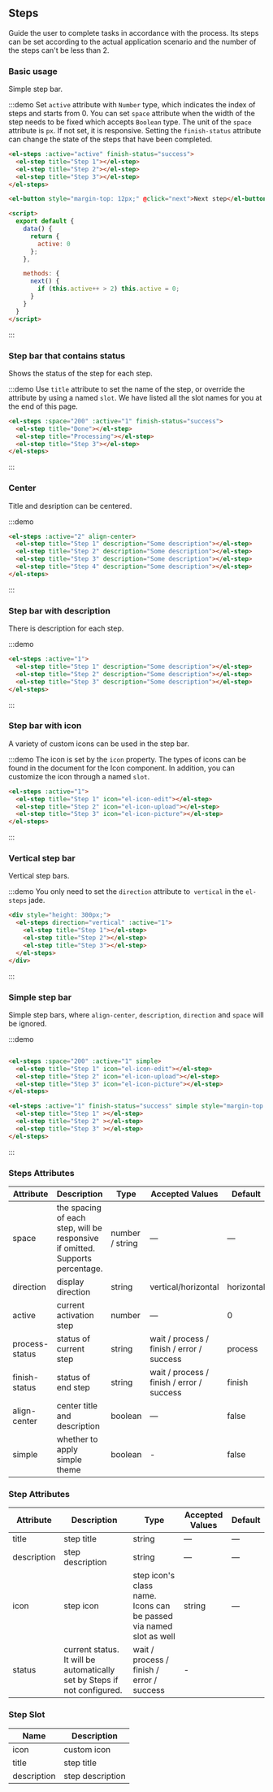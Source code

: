 <script>
  export default {
    data() {
      return {
        active: 0
      };
    },

    methods: {
      next() {
        if (this.active++ > 2) this.active = 0;
      }
    }
  }
</script>

## Steps

Guide the user to complete tasks in accordance with the process. Its steps can be set according to the actual application scenario and the number of the steps can't be less than 2.

### Basic usage

Simple step bar.

:::demo Set `active` attribute with `Number` type, which indicates the index of steps and starts from 0. You can set `space` attribute when the width of the step needs to be fixed which accepts `Boolean` type. The unit of the `space` attribute is `px`. If not set, it is responsive. Setting the `finish-status` attribute can change the state of the steps that have been completed.

```html
<el-steps :active="active" finish-status="success">
  <el-step title="Step 1"></el-step>
  <el-step title="Step 2"></el-step>
  <el-step title="Step 3"></el-step>
</el-steps>

<el-button style="margin-top: 12px;" @click="next">Next step</el-button>

<script>
  export default {
    data() {
      return {
        active: 0
      };
    },

    methods: {
      next() {
        if (this.active++ > 2) this.active = 0;
      }
    }
  }
</script>
```
:::

### Step bar that contains status

Shows the status of the step for each step.

:::demo Use `title` attribute to set the name of the step, or override the attribute by using a named `slot`. We have listed all the slot names for you at the end of this page.

```html
<el-steps :space="200" :active="1" finish-status="success">
  <el-step title="Done"></el-step>
  <el-step title="Processing"></el-step>
  <el-step title="Step 3"></el-step>
</el-steps>
```
:::

### Center 

Title and desription can be centered.

:::demo
```html
<el-steps :active="2" align-center>
  <el-step title="Step 1" description="Some description"></el-step>
  <el-step title="Step 2" description="Some description"></el-step>
  <el-step title="Step 3" description="Some description"></el-step>
  <el-step title="Step 4" description="Some description"></el-step>
</el-steps>
```
:::

### Step bar with description

There is description for each step.

:::demo
```html
<el-steps :active="1">
  <el-step title="Step 1" description="Some description"></el-step>
  <el-step title="Step 2" description="Some description"></el-step>
  <el-step title="Step 3" description="Some description"></el-step>
</el-steps>
```
:::

### Step bar with icon

A variety of custom icons can be used in the step bar.

:::demo The icon is set by the `icon` property. The types of icons can be found in the document for the Icon component. In addition, you can customize the icon through a named `slot`.

```html
<el-steps :active="1">
  <el-step title="Step 1" icon="el-icon-edit"></el-step>
  <el-step title="Step 2" icon="el-icon-upload"></el-step>
  <el-step title="Step 3" icon="el-icon-picture"></el-step>
</el-steps>
```
:::

### Vertical step bar

Vertical step bars.

:::demo You only need to set the `direction` attribute to` vertical` in the `el-steps` jade.

```html
<div style="height: 300px;">
  <el-steps direction="vertical" :active="1">
    <el-step title="Step 1"></el-step>
    <el-step title="Step 2"></el-step>
    <el-step title="Step 3"></el-step>
  </el-steps>
</div>
```
:::

### Simple step bar
Simple step bars, where `align-center`, `description`, `direction` and `space` will be ignored.

:::demo
```html

<el-steps :space="200" :active="1" simple>
  <el-step title="Step 1" icon="el-icon-edit"></el-step>
  <el-step title="Step 2" icon="el-icon-upload"></el-step>
  <el-step title="Step 3" icon="el-icon-picture"></el-step>
</el-steps>

<el-steps :active="1" finish-status="success" simple style="margin-top: 20px">
  <el-step title="Step 1" ></el-step>
  <el-step title="Step 2" ></el-step>
  <el-step title="Step 3" ></el-step>
</el-steps>
```
:::

### Steps Attributes

| Attribute      | Description          | Type      | Accepted Values       | Default  |
|---------- |-------- |---------- |-------------  |-------- |
| space | the spacing of each step, will be responsive if omitted. Supports percentage. | number / string | — | — |
| direction | display direction | string | vertical/horizontal | horizontal |
| active | current activation step  | number | — | 0 |
| process-status | status of current step | string | wait / process / finish / error / success | process |
| finish-status | status of end step | string | wait / process / finish / error / success | finish |
| align-center | center title and description | boolean | — | false |
| simple | whether to apply simple theme | boolean | - | false |

### Step Attributes
| Attribute      | Description          | Type      | Accepted Values       | Default  |
|---------- |-------- |---------- |-------------  |-------- |
| title | step title | string | — | — |
| description | step description | string | — | — |
| icon | step icon | step icon's class name. Icons can be passed via named slot as well | string | — |
| status | current status. It will be automatically set by Steps if not configured. | wait / process / finish / error / success | - |

### Step Slot
| Name | Description |
|----|----|
| icon | custom icon |
| title | step title |
| description | step description |

